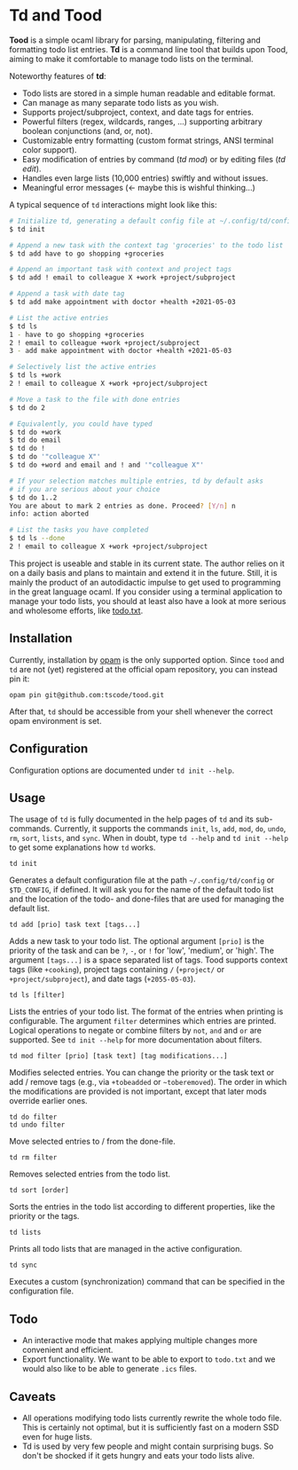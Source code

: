 # Td and Tood

**Tood** is a simple ocaml library for parsing, manipulating, filtering and
formatting todo list entries. **Td** is a command line tool that builds upon
Tood, aiming to make it comfortable to manage todo lists on the terminal.

Noteworthy features of **td**:
* Todo lists are stored in a simple human readable and editable format.
* Can manage as many separate todo lists as you wish.
* Supports project/subproject, context, and date tags for entries.
* Powerful filters (regex, wildcards, ranges, ...) supporting arbitrary boolean conjunctions (and, or, not).
* Customizable entry formatting (custom format strings, ANSI terminal color support).
* Easy modification of entries by command (*td mod*) or by editing files (*td edit*).
* Handles even large lists (10,000 entries) swiftly and without issues.
* Meaningful error messages (<- maybe this is wishful thinking...)

A typical sequence of `td` interactions might look like this:

```bash
# Initialize td, generating a default config file at ~/.config/td/config
$ td init

# Append a new task with the context tag 'groceries' to the todo list
$ td add have to go shopping +groceries 

# Append an important task with context and project tags
$ td add ! email to colleague X +work +project/subproject

# Append a task with date tag
$ td add make appointment with doctor +health +2021-05-03

# List the active entries
$ td ls
1 - have to go shopping +groceries
2 ! email to colleague +work +project/subproject
3 - add make appointment with doctor +health +2021-05-03

# Selectively list the active entries
$ td ls +work
2 ! email to colleague X +work +project/subproject

# Move a task to the file with done entries
$ td do 2

# Equivalently, you could have typed
$ td do +work
$ td do email
$ td do !
$ td do '"colleague X"'
$ td do +word and email and ! and '"colleague X"'

# If your selection matches multiple entries, td by default asks
# if you are serious about your choice
$ td do 1..2
You are about to mark 2 entries as done. Proceed? [Y/n] n
info: action aborted

# List the tasks you have completed
$ td ls --done
2 ! email to colleague X +work +project/subproject
```

This project is useable and stable in its current state. The author relies on it
on a daily basis and plans to maintain and extend it in the future. Still, it is
mainly the product of an autodidactic impulse to get used to programming in the
great language ocaml.
If you consider using a terminal application to manage your todo lists, you
should at least also have a look at more serious and wholesome efforts, like
[todo.txt](http://todotxt.org/).

## Installation
Currently, installation by [opam](https://opam.ocaml.org/) is the only supported
option. Since `tood` and `td` are not (yet) registered at the official opam
repository, you can instead pin it:
```
opam pin git@github.com:tscode/tood.git
```
After that, `td` should be accessible from your shell whenever the correct opam
environment is set.


## Configuration

Configuration options are documented under `td init --help`.

## Usage
The usage of `td` is fully documented in the help pages of `td` and its
sub-commands. Currently, it supports the commands `init`, `ls`, `add`, `mod`,
`do`, `undo`, `rm`, `sort`, `lists`, and `sync`. When in doubt, type
`td --help` and `td init --help` to get some explanations how `td` works.

```
td init
```
Generates a default configuration file at the path `~/.config/td/config` or
`$TD_CONFIG`, if defined. It will ask you for the name of the default todo list
and the location of the todo- and done-files that are used for managing the
default list.

```
td add [prio] task text [tags...]
```
Adds a new task to your todo list. The optional argument `[prio]` is
the priority of the task and can be `?`, `-`, or `!` for 'low', 'medium', or
'high'. The argument `[tags...]` is a space separated list of tags. Tood
supports context tags (like `+cooking`), project tags containing `/`
(`+project/` or `+project/subproject`), and date tags (`+2055-05-03`).

```
td ls [filter]
```
Lists the entries of your todo list. The format of the entries when printing is
configurable. The argument `filter` determines which entries are printed.
Logical operations to negate or combine filters by `not`, `and` and `or` are
supported. See `td init --help` for more documentation about filters.

```
td mod filter [prio] [task text] [tag modifications...]
```
Modifies selected entries. You can change the priority or the task text or add
/ remove tags (e.g., via `+tobeadded` or `~toberemoved`). The order in which the
modifications are provided is not important, except that later mods override
earlier ones.

```
td do filter
td undo filter
```
Move selected entries to / from the done-file.

```
td rm filter
```
Removes selected entries from the todo list.

```
td sort [order]
```
Sorts the entries in the todo list according to different properties, like the
priority or the tags.

```
td lists
```
Prints all todo lists that are managed in the active configuration.

```
td sync
```
Executes a custom (synchronization) command that can be specified in the
configuration file.

## Todo
* An interactive mode that makes applying multiple changes more convenient and
  efficient.
* Export functionality. We want to be able to export to `todo.txt` and we would
  also like to be able to generate `.ics` files.

## Caveats
* All operations modifying todo lists currently rewrite the whole todo file.
  This is certainly not optimal, but it is sufficiently fast on a modern SSD
  even for huge lists.
* Td is used by very few people and might contain surprising bugs. So don't be
  shocked if it gets hungry and eats your todo lists alive.

